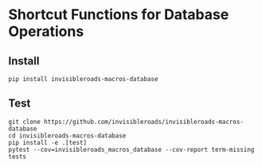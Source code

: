 # Shortcut Functions for Database Operations

## Install

    pip install invisibleroads-macros-database

## Test

    git clone https://github.com/invisibleroads/invisibleroads-macros-database
    cd invisibleroads-macros-database
    pip install -e .[test]
    pytest --cov=invisibleroads_macros_database --cov-report term-missing tests
